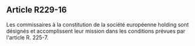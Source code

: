 Article R229-16
----
Les commissaires à la constitution de la société européenne holding sont
désignés et accomplissent leur mission dans les conditions prévues par l'article
R. 225-7.
